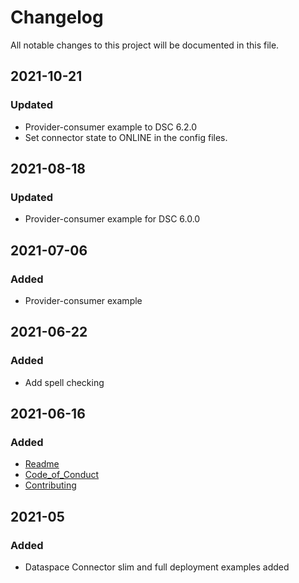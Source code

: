 # Changelog
All notable changes to this project will be documented in this file.

## 2021-10-21

### Updated
- Provider-consumer example to DSC 6.2.0
- Set connector state to ONLINE in the config files.

## 2021-08-18

### Updated
- Provider-consumer example for DSC 6.0.0

## 2021-07-06

### Added
- Provider-consumer example

## 2021-06-22

### Added
- Add spell checking

## 2021-06-16

### Added
- [Readme](README.md)
- [Code_of_Conduct](CODE_OF_CONDUCT.md)
- [Contributing](CONTRIBUTING.md)

## 2021-05

### Added
- Dataspace Connector slim and full deployment examples added